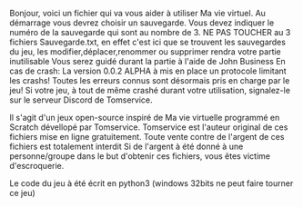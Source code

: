 Bonjour, voici un fichier qui va vous aider à utiliser Ma vie virtuel.
Au démarrage vous devrez choisir un sauvegarde. Vous devez indiquer le numéro de la sauvegarde qui sont au nombre de 3.
NE PAS TOUCHER au 3 fichiers Sauvegarde.txt, en effet c'est ici que se trouvent les sauvegardes du jeu, les modifier,déplacer,renommer ou supprimer rendra votre partie inutilisable
Vous serez guidé durant la partie à l'aide de John Business
En cas de crash:
La version 0.0.2 ALPHA à mis en place un protocole limitant les crashs! Toutes les erreurs connus sont désormais pris en charge par le jeu!
Si votre jeu, à tout de même crashé durant votre utilisation, signalez-le sur le serveur Discord de Tomservice.


Il s'agit d'un jeux open-source inspiré de Ma vie virtuelle programmé en Scratch dévellopé par Tomservice.
Tomservice est l'auteur original de ces fichiers mise en ligne gratuitement.
Toute vente contre de l'argent de ces fichiers est totalement interdit
Si de l'argent à été donné à une personne/groupe dans le but d'obtenir ces fichiers, vous êtes victime d'escroquerie.

Le code du jeu à été écrit en python3 (windows 32bits ne peut faire tourner ce jeu)
